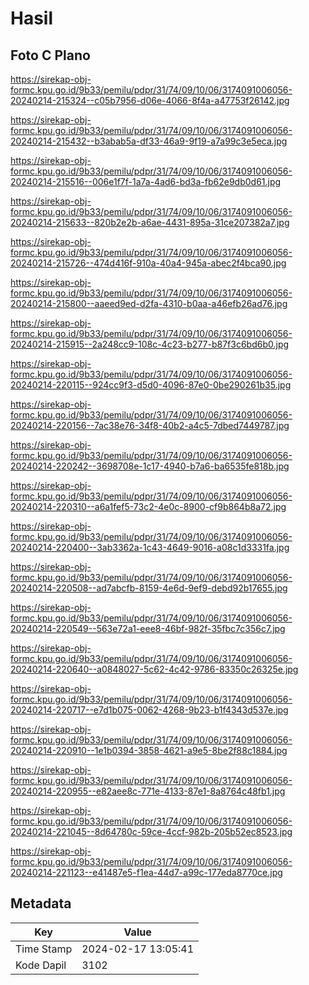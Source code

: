 # Hasil

## Foto C Plano

https://sirekap-obj-formc.kpu.go.id/9b33/pemilu/pdpr/31/74/09/10/06/3174091006056-20240214-215324--c05b7956-d06e-4066-8f4a-a47753f26142.jpg

https://sirekap-obj-formc.kpu.go.id/9b33/pemilu/pdpr/31/74/09/10/06/3174091006056-20240214-215432--b3abab5a-df33-46a9-9f19-a7a99c3e5eca.jpg

https://sirekap-obj-formc.kpu.go.id/9b33/pemilu/pdpr/31/74/09/10/06/3174091006056-20240214-215516--006e1f7f-1a7a-4ad6-bd3a-fb62e9db0d61.jpg

https://sirekap-obj-formc.kpu.go.id/9b33/pemilu/pdpr/31/74/09/10/06/3174091006056-20240214-215633--820b2e2b-a6ae-4431-895a-31ce207382a7.jpg

https://sirekap-obj-formc.kpu.go.id/9b33/pemilu/pdpr/31/74/09/10/06/3174091006056-20240214-215726--474d416f-910a-40a4-945a-abec2f4bca90.jpg

https://sirekap-obj-formc.kpu.go.id/9b33/pemilu/pdpr/31/74/09/10/06/3174091006056-20240214-215800--aaeed9ed-d2fa-4310-b0aa-a46efb26ad76.jpg

https://sirekap-obj-formc.kpu.go.id/9b33/pemilu/pdpr/31/74/09/10/06/3174091006056-20240214-215915--2a248cc9-108c-4c23-b277-b87f3c6bd6b0.jpg

https://sirekap-obj-formc.kpu.go.id/9b33/pemilu/pdpr/31/74/09/10/06/3174091006056-20240214-220115--924cc9f3-d5d0-4096-87e0-0be290261b35.jpg

https://sirekap-obj-formc.kpu.go.id/9b33/pemilu/pdpr/31/74/09/10/06/3174091006056-20240214-220156--7ac38e76-34f8-40b2-a4c5-7dbed7449787.jpg

https://sirekap-obj-formc.kpu.go.id/9b33/pemilu/pdpr/31/74/09/10/06/3174091006056-20240214-220242--3698708e-1c17-4940-b7a6-ba6535fe818b.jpg

https://sirekap-obj-formc.kpu.go.id/9b33/pemilu/pdpr/31/74/09/10/06/3174091006056-20240214-220310--a6a1fef5-73c2-4e0c-8900-cf9b864b8a72.jpg

https://sirekap-obj-formc.kpu.go.id/9b33/pemilu/pdpr/31/74/09/10/06/3174091006056-20240214-220400--3ab3362a-1c43-4649-9016-a08c1d3331fa.jpg

https://sirekap-obj-formc.kpu.go.id/9b33/pemilu/pdpr/31/74/09/10/06/3174091006056-20240214-220508--ad7abcfb-8159-4e6d-9ef9-debd92b17655.jpg

https://sirekap-obj-formc.kpu.go.id/9b33/pemilu/pdpr/31/74/09/10/06/3174091006056-20240214-220549--563e72a1-eee8-46bf-982f-35fbc7c356c7.jpg

https://sirekap-obj-formc.kpu.go.id/9b33/pemilu/pdpr/31/74/09/10/06/3174091006056-20240214-220640--a0848027-5c62-4c42-9786-83350c26325e.jpg

https://sirekap-obj-formc.kpu.go.id/9b33/pemilu/pdpr/31/74/09/10/06/3174091006056-20240214-220717--e7d1b075-0062-4268-9b23-b1f4343d537e.jpg

https://sirekap-obj-formc.kpu.go.id/9b33/pemilu/pdpr/31/74/09/10/06/3174091006056-20240214-220910--1e1b0394-3858-4621-a9e5-8be2f88c1884.jpg

https://sirekap-obj-formc.kpu.go.id/9b33/pemilu/pdpr/31/74/09/10/06/3174091006056-20240214-220955--e82aee8c-771e-4133-87e1-8a8764c48fb1.jpg

https://sirekap-obj-formc.kpu.go.id/9b33/pemilu/pdpr/31/74/09/10/06/3174091006056-20240214-221045--8d64780c-59ce-4ccf-982b-205b52ec8523.jpg

https://sirekap-obj-formc.kpu.go.id/9b33/pemilu/pdpr/31/74/09/10/06/3174091006056-20240214-221123--e41487e5-f1ea-44d7-a99c-177eda8770ce.jpg


## Metadata

| Key        | Value               |
| ---------- | ------------------- |
| Time Stamp | 2024-02-17 13:05:41 |
| Kode Dapil | 3102                |



